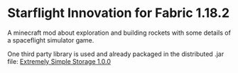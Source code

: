 # Starflight Innovation for Fabric 1.18.2
A minecraft mod about exploration and building rockets with some details of a spaceflight simulator game.

One third party library is used and already packaged in the distributed .jar file: [Extremely Simple Storage 1.0.0](https://github.com/Epoxide-Software/Extremely-Simple-Storage)
